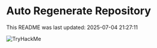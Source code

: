 # Auto Regenerate Repository

This README was last updated: 2025-07-04 21:27:11

 ![TryHackMe](https://tryhackme.com/badge/533634)